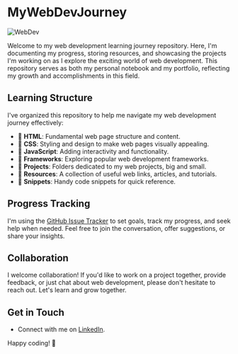 # MyWebDevJourney

![WebDev](https://img.shields.io/badge/Web%20Development-Learning%20Journey-brightgreen)

Welcome to my web development learning journey repository. Here, I'm documenting my progress, storing resources, and showcasing the projects I'm working on as I explore the exciting world of web development. This repository serves as both my personal notebook and my portfolio, reflecting my growth and accomplishments in this field.

## Learning Structure

I've organized this repository to help me navigate my web development journey effectively:

- 📂 **HTML**: Fundamental web page structure and content.
- 📂 **CSS**: Styling and design to make web pages visually appealing.
- 📂 **JavaScript**: Adding interactivity and functionality.
- 📂 **Frameworks**: Exploring popular web development frameworks.
- 📂 **Projects**: Folders dedicated to my web projects, big and small.
- 📂 **Resources**: A collection of useful web links, articles, and tutorials.
- 📂 **Snippets**: Handy code snippets for quick reference.

## Progress Tracking

I'm using the [GitHub Issue Tracker](https://guides.github.com/features/issues/) to set goals, track my progress, and seek help when needed. Feel free to join the conversation, offer suggestions, or share your insights.

## Collaboration

I welcome collaboration! If you'd like to work on a project together, provide feedback, or just chat about web development, please don't hesitate to reach out. Let's learn and grow together.

## Get in Touch

- Connect with me on [LinkedIn](www.linkedin.com/in/om762).

Happy coding! 🚀
